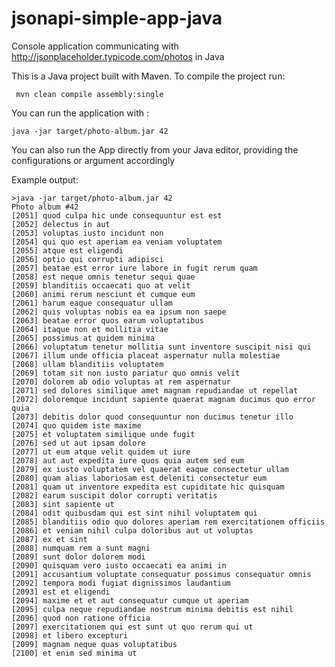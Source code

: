 # jsonapi-simple-app-java
Console application communicating with <http://jsonplaceholder.typicode.com/photos> in Java

This is a Java project built with Maven.
To compile the project run: 

     mvn clean compile assembly:single
     

You can run the application with : 
	
	java -jar target/photo-album.jar 42

You can also run the App directly from your Java editor, providing the configurations or argument accordingly

Example output:

	>java -jar target/photo-album.jar 42
	Photo album #42
	[2051] quod culpa hic unde consequuntur est est
	[2052] delectus in aut
	[2053] voluptas iusto incidunt non
	[2054] qui quo est aperiam ea veniam voluptatem
	[2055] atque est eligendi
	[2056] optio qui corrupti adipisci
	[2057] beatae est error iure labore in fugit rerum quam
	[2058] est neque omnis tenetur sequi quae
	[2059] blanditiis occaecati quo at velit
	[2060] animi rerum nesciunt et cumque eum
	[2061] harum eaque consequatur ullam
	[2062] quis voluptas nobis ea ea ipsum non saepe
	[2063] beatae error quos earum voluptatibus
	[2064] itaque non et mollitia vitae
	[2065] possimus at quidem minima
	[2066] voluptatum tenetur mollitia sunt inventore suscipit nisi qui
	[2067] illum unde officia placeat aspernatur nulla molestiae
	[2068] ullam blanditiis voluptatem
	[2069] totam sit non iusto pariatur quo omnis velit
	[2070] dolorem ab odio voluptas at rem aspernatur
	[2071] sed dolores similique amet magnam repudiandae ut repellat
	[2072] doloremque incidunt sapiente quaerat magnam ducimus quo error quia
	[2073] debitis dolor quod consequuntur non ducimus tenetur illo
	[2074] quo quidem iste maxime
	[2075] et voluptatem similique unde fugit
	[2076] sed ut aut ipsam dolore
	[2077] ut eum atque velit quidem ut iure
	[2078] aut aut expedita iure quos quia autem sed eum
	[2079] ex iusto voluptatem vel quaerat eaque consectetur ullam
	[2080] quam alias laboriosam est deleniti consectetur eum
	[2081] quam ut inventore expedita est cupiditate hic quisquam
	[2082] earum suscipit dolor corrupti veritatis
	[2083] sint sapiente ut
	[2084] odit quibusdam qui est sint nihil voluptatem qui
	[2085] blanditiis odio quo dolores aperiam rem exercitationem officiis
	[2086] et veniam nihil culpa doloribus aut ut voluptas
	[2087] ex et sint
	[2088] numquam rem a sunt magni
	[2089] sunt dolor dolorem modi
	[2090] quisquam vero iusto occaecati ea animi in
	[2091] accusantium voluptate consequatur possimus consequatur omnis
	[2092] tempora modi fugiat dignissimos laudantium
	[2093] est et eligendi
	[2094] maxime et et aut consequatur cumque ut aperiam
	[2095] culpa neque repudiandae nostrum minima debitis est nihil
	[2096] quod non ratione officia
	[2097] exercitationem qui est sunt ut quo rerum qui ut
	[2098] et libero excepturi
	[2099] magnam neque quas voluptatibus
	[2100] et enim sed minima ut